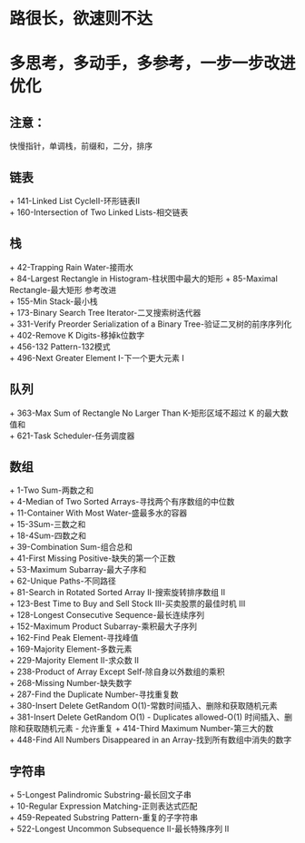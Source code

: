 # 路很长，欲速则不达
# 多思考，多动手，多参考，一步一步改进优化
## 注意：
快慢指针，单调栈，前缀和，二分，排序

## 链表
\+ 141-Linked List CycleII-环形链表II  
\+ 160-Intersection of Two Linked Lists-相交链表  

## 栈
\+ 42-Trapping Rain Water-接雨水  
\+ 84-Largest Rectangle in Histogram-柱状图中最大的矩形
\+ 85-Maximal Rectangle-最大矩形 参考改进  
\+ 155-Min Stack-最小栈  
\+ 173-Binary Search Tree Iterator-二叉搜索树迭代器  
\+ 331-Verify Preorder Serialization of a Binary Tree-验证二叉树的前序序列化  
\+ 402-Remove K Digits-移掉k位数字  
\+ 456-132 Pattern-132模式  
\+ 496-Next Greater Element I-下一个更大元素 I  

## 队列
\+ 363-Max Sum of Rectangle No Larger Than K-矩形区域不超过 K 的最大数值和  
\+ 621-Task Scheduler-任务调度器  

## 数组
\+ 1-Two Sum-两数之和  
\+ 4-Median of Two Sorted Arrays-寻找两个有序数组的中位数  
\+ 11-Container With Most Water-盛最多水的容器  
\+ 15-3Sum-三数之和  
\+ 18-4Sum-四数之和  
\+ 39-Combination Sum-组合总和  
\+ 41-First Missing Positive-缺失的第一个正数  
\+ 53-Maximum Subarray-最大子序和  
\+ 62-Unique Paths-不同路径  
\+ 81-Search in Rotated Sorted Array II-搜索旋转排序数组 II  
\+ 123-Best Time to Buy and Sell Stock III-买卖股票的最佳时机 III  
\+ 128-Longest Consecutive Sequence-最长连续序列  
\+ 152-Maximum Product Subarray-乘积最大子序列  
\+ 162-Find Peak Element-寻找峰值  
\+ 169-Majority Element-多数元素  
\+ 229-Majority Element II-求众数 II  
\+ 238-Product of Array Except Self-除自身以外数组的乘积  
\+ 268-Missing Number-缺失数字  
\+ 287-Find the Duplicate Number-寻找重复数  
\+ 380-Insert Delete GetRandom O(1)-常数时间插入、删除和获取随机元素  
\+ 381-Insert Delete GetRandom O(1) - Duplicates allowed-O(1) 时间插入、删除和获取随机元素 - 允许重复
\+ 414-Third Maximum Number-第三大的数  
\+ 448-Find All Numbers Disappeared in an Array-找到所有数组中消失的数字  

## 字符串
\+ 5-Longest Palindromic Substring-最长回文子串  
\+ 10-Regular Expression Matching-正则表达式匹配  
\+ 459-Repeated Substring Pattern-重复的子字符串  
\+ 522-Longest Uncommon Subsequence II-最长特殊序列 II